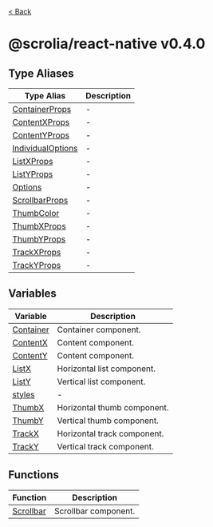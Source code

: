 [< Back](./../../README.md)

# @scrolia/react-native v0.4.0

## Type Aliases

| Type Alias | Description |
| ------ | ------ |
| [ContainerProps](type-aliases/ContainerProps.md) | - |
| [ContentXProps](type-aliases/ContentXProps.md) | - |
| [ContentYProps](type-aliases/ContentYProps.md) | - |
| [IndividualOptions](type-aliases/IndividualOptions.md) | - |
| [ListXProps](type-aliases/ListXProps.md) | - |
| [ListYProps](type-aliases/ListYProps.md) | - |
| [Options](type-aliases/Options.md) | - |
| [ScrollbarProps](type-aliases/ScrollbarProps.md) | - |
| [ThumbColor](type-aliases/ThumbColor.md) | - |
| [ThumbXProps](type-aliases/ThumbXProps.md) | - |
| [ThumbYProps](type-aliases/ThumbYProps.md) | - |
| [TrackXProps](type-aliases/TrackXProps.md) | - |
| [TrackYProps](type-aliases/TrackYProps.md) | - |

## Variables

| Variable | Description |
| ------ | ------ |
| [Container](variables/Container.md) | Container component. |
| [ContentX](variables/ContentX.md) | Content component. |
| [ContentY](variables/ContentY.md) | Content component. |
| [ListX](variables/ListX.md) | Horizontal list component. |
| [ListY](variables/ListY.md) | Vertical list component. |
| [styles](variables/styles.md) | - |
| [ThumbX](variables/ThumbX.md) | Horizontal thumb component. |
| [ThumbY](variables/ThumbY.md) | Vertical thumb component. |
| [TrackX](variables/TrackX.md) | Horizontal track component. |
| [TrackY](variables/TrackY.md) | Vertical track component. |

## Functions

| Function | Description |
| ------ | ------ |
| [Scrollbar](functions/Scrollbar.md) | Scrollbar component. |
